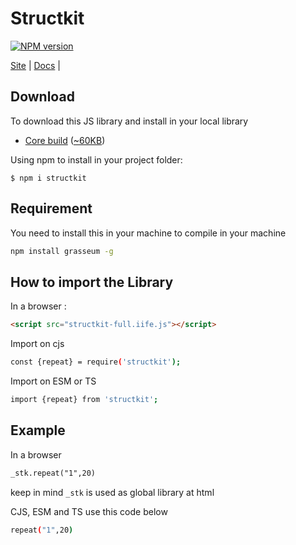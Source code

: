# Structkit
[![NPM version][npm-image]][npm-url] 

[Site](https://structkit.codehyouka.xyz/) |
[Docs](https://structkit.codehyouka.xyz/docs) |

## Download

To download this JS library and install in your local library
 * [Core build](https://raw.githubusercontent.com/compts/structkit/main/dist/web/structkit-full.iife.js) ([~60KB](https://raw.githubusercontent.com/compts/structkit/main/dist/web/web/structkit-full.iife.js))

Using npm to install in your project folder:
```shell
$ npm i structkit
```
## Requirement
You need to install this in your machine to compile in your machine
```bash
npm install grasseum -g
```

## How to import the Library

In a browser :
```html
<script src="structkit-full.iife.js"></script>
```

Import on cjs
```bash
const {repeat} = require('structkit');

```

Import on ESM or TS
```bash
import {repeat} from 'structkit';

```

## Example

In a browser
```html
_stk.repeat("1",20)
```
keep in mind `_stk` is used as global library at html


CJS, ESM and TS use this code below
```bash
repeat("1",20)

```



[npm-url]: https://www.npmjs.com/package/structkit
[npm-image]: https://img.shields.io/badge/structkit-1.4.1.1-brightgreen
